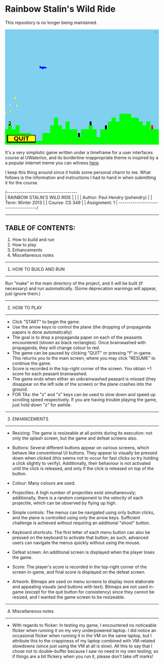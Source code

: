 Rainbow Stalin's Wild Ride
==========================

This repository is no longer being maintained.

![RSWR screenshot](screenshots/screenshot.png)

It's a very simplistic game written under a timeframe for a user interfaces
course at UWaterloo, and its borderline-inappropriate theme is inspired by a
a popular internet meme you can witness [here](http://psapin.github.io/).

I keep this thing around since it holds some personal charm to me. What follows
is the information and instructions I had to hand in when submitting it for the
course.

/------------------------------------\
| RAINBOW STALIN'S WILD RIDE         |
|                                    |
| Author:     Paul Hendry (pshendry) |
| Term:       Winter 2013            |
| Course:     CS 349                 |
| Assignment: 1                      |
\------------------------------------/


------------------
TABLE OF CONTENTS:
------------------

1. How to build and run
2. How to play
3. Enhancements
4. Miscellaneous notes


-----------------------
1. HOW TO BUILD AND RUN
-----------------------

Run "make" in the main directory of the project, and it will be built (if
necessary) and run automatically. (Some deprecation warnings will appear, just
ignore them.)


--------------
2. HOW TO PLAY
--------------

* Click "START" to begin the game. 
* Use the arrow keys to control the plane (the dropping of propaganda papers
  is done automatically)
* The goal is to drop a propaganda paper on each of the peasants encountered
  (shown as black rectangles). Once brainwashed with propaganda, they will
  change colour to red.
* The game can be paused by clicking "QUIT" or pressing "f" in-game. This
  returns you to the main screen, where you may click "RESUME" to continue the
  game.
* Score is recorded in the top-right corner of the screen. You obtain +1 score
  for each peasant brainwashed.
* The game ends when either an unbrainwashed peasant is missed (they disappear
  on the left side of the screen) or the plane crashes into the ground.
* FOR TAs: the "z" and "x" keys can be used to slow down and speed up scrolling
  speed respectively. If you are having trouble playing the game, just hold
  down "z" for awhile.


---------------
3. ENHANCEMENTS
---------------

* Resizing: The game is resizeable at all points during its execution: not
    only the splash screen, but the game and defeat screens also.

* Buttons: Several different buttons appear on various screens, which behave
    like conventional UI buttons. They appear to visually be pressed down when
    clicked (this seems not to occur for fast clicks so try holding a click
    slightly to verify). Additionally, their behaviour is not activated until
    the click is released, and only if the click is released on top of the
    button.

* Colour: Many colours are used.

* Projectiles: A high number of projectiles exist simultaneously; additionally,
    there is a random component to the velocity of each projectile, which can
    be observed by flying up high.

* Simple controls: The menus can be navigated using only button clicks, and the
    plane is controlled using only the arrow keys. Sufficient challenge is
    achieved without requiring an additional "shoot" button.

* Keyboard shortcuts: The first letter of each menu button can also be pressed
    on the keyboard to activate that button; as such, advanced users can 
    navigate the menus quickly without using the mouse.

* Defeat screen: An additional screen is displayed when the player loses the
    game.

* Score: The player's score is recorded in the top-right corner of the screen
    in-game, and final score is displayed on the defeat screen.

* Artwork: Bitmaps are used on menu screens to display more elaborate and
    appealing visuals (and buttons with text). Bitmaps are not used in-game
    (except for the quit button for consistency) since they cannot be resized,
    and I wanted the game screen to be resizeable.


----------------------
4. Miscellaneous notes
----------------------

* With regards to flicker: In testing my game, I encountered no noticeable
  flicker when running it on my very underpowered laptop. I did notice an
  occasional flicker when running it in the VM on the same laptop, but I
  attribute this to the crappiness of my laptop combined with VM-related slowdowns
  (since just using the VM at all is slow). All this to say that I chose not to
  double-buffer because I saw no need in my own testing; so if things are a bit
  flickery when you run it, please don't take off marks!
